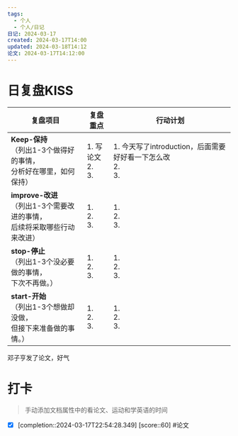 ```yaml
---
tags:
  - 个人
  - 个人/日记
日记: 2024-03-17
created: 2024-03-17T14:00
updated: 2024-03-18T14:12
论文: 2024-03-17T14:12:00
---
```



# 日复盘KISS
| **复盘项目**                                             | **复盘重点**             | **行动计划**                                       |
| ---------------------------------------------------- | -------------------- | ---------------------------------------------- |
| **Keep-保持**<br>（列出1-3个做得好的事情，<br>   分析好在哪里，如何保持）     | 1.  写论文<br>2. <br>3. | 1.  今天写了introduction，后面需要好好看一下怎么改<br>2. <br>3. |
| **improve-改进**<br>（列出1-3个需要改进的事情，<br>  后续将采取哪些行动来改进） | 1.  <br>2. <br>3.    | 1.  <br>2. <br>3.                              |
| **stop-停止**<br>（列出1-3个没必要做的事情，<br>下次不再做。）            | 1.  <br>2. <br>3.    | 1.  <br>2. <br>3.                              |
| **start-开始**<br>（列出1-3个想做却没做，<br>但接下来准备做的事情。）        | 1.  <br>2. <br>3.    | 1.  <br>2. <br>3.                              |

邓子亨发了论文，好气

# 打卡
> 手动添加文档属性中的看论文、运动和学英语的时间




- [x]  [completion::2024-03-17T22:54:28.349] [score::60] #论文